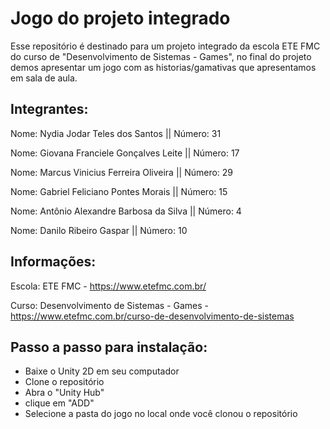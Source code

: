 # Jogo do projeto integrado
Esse repositório é destinado para um projeto integrado da escola ETE FMC do curso de "Desenvolvimento de Sistemas - Games", no final do projeto demos apresentar um jogo com as historias/gamativas que apresentamos em sala de aula.

## Integrantes: 

Nome: Nydia Jodar Teles dos Santos           || Número: 31 

Nome: Giovana Franciele Gonçalves Leite      || Número: 17 

Nome: Marcus Vinicius Ferreira Oliveira      || Número: 29 

Nome: Gabriel Feliciano Pontes Morais        || Número: 15 

Nome: Antônio Alexandre Barbosa da Silva     || Número: 4 

Nome: Danilo Ribeiro Gaspar                  || Número: 10 

## Informações:
Escola: ETE FMC - https://www.etefmc.com.br/

Curso: Desenvolvimento de Sistemas - Games  - https://www.etefmc.com.br/curso-de-desenvolvimento-de-sistemas

## Passo a passo para instalação:

* Baixe o Unity 2D em seu computador
* Clone o repositório
* Abra o "Unity Hub"
* clique em "ADD"
* Selecione a pasta do jogo no local onde você clonou o repositório

